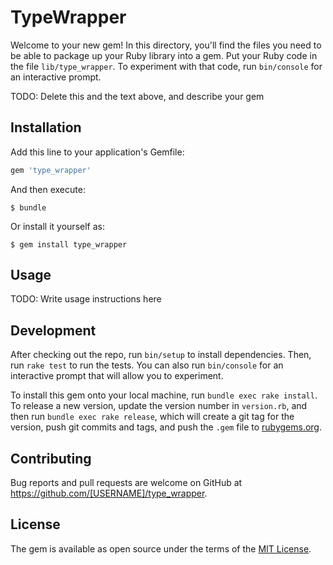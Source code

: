 # TypeWrapper

Welcome to your new gem! In this directory, you'll find the files you need to be able to package up your Ruby library into a gem. Put your Ruby code in the file `lib/type_wrapper`. To experiment with that code, run `bin/console` for an interactive prompt.

TODO: Delete this and the text above, and describe your gem

## Installation

Add this line to your application's Gemfile:

```ruby
gem 'type_wrapper'
```

And then execute:

    $ bundle

Or install it yourself as:

    $ gem install type_wrapper

## Usage

TODO: Write usage instructions here

## Development

After checking out the repo, run `bin/setup` to install dependencies. Then, run `rake test` to run the tests. You can also run `bin/console` for an interactive prompt that will allow you to experiment.

To install this gem onto your local machine, run `bundle exec rake install`. To release a new version, update the version number in `version.rb`, and then run `bundle exec rake release`, which will create a git tag for the version, push git commits and tags, and push the `.gem` file to [rubygems.org](https://rubygems.org).

## Contributing

Bug reports and pull requests are welcome on GitHub at https://github.com/[USERNAME]/type_wrapper.

## License

The gem is available as open source under the terms of the [MIT License](http://opensource.org/licenses/MIT).
